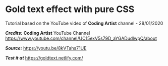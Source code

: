 # Gold text effect with pure CSS

Tutorial based on the YouTube video of **Coding Artist** channel - 28/01/2020

**_Credits:_** **Coding Artist** YouTube Channel
https://www.youtube.com/channel/UC15exV5s79D_aYGADudlwpQ/about

**_Source:_** https://youtu.be/8kVTahs71UE

**_Test it at_** https://goldtext.netlify.com/

